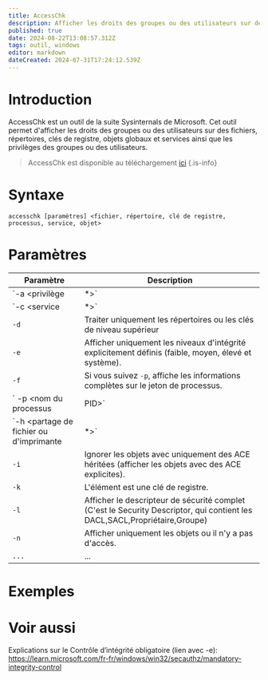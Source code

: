 ```yaml
---
title: AccessChk
description: Afficher les droits des groupes ou des utilisateurs sur des fichiers, répertoires, clés de registre, objets globaux et services ainsi que les privilèges des groupes ou des utilisateurs.
published: true
date: 2024-08-22T13:08:57.312Z
tags: outil, windows
editor: markdown
dateCreated: 2024-07-31T17:24:12.539Z
---
```


# Introduction

AccessChk est un outil de la suite Sysinternals de Microsoft. Cet outil permet d'afficher les droits des groupes ou des utilisateurs sur des fichiers, répertoires, clés de registre, objets globaux et services ainsi que les privilèges des groupes ou des utilisateurs.

> AccessChk est disponible au téléchargement [ici](https://learn.microsoft.com/fr-fr/sysinternals/downloads/accesschk)
> {.is-info}

# Syntaxe

`accesschk [paramètres] <fichier, répertoire, clé de registre, processus, service, objet>`

# Paramètres

| Paramètre | Description |
| --------- | ----------- |
| `-a <privilège|*>`     | Affiche les utilisateurs et groupes disposant d'un privilège spécifique sur l'élement indiqué. Il est possible d'utiliser une wildcard pour afficher tous les privilèges d'un utilisateur ou groupe.         |
| `-c <service|*>`     | Affiche les droits assignés au service indiqué. Il est possible d'utiliser une wildcard pour afficher tous les services.         |
| `-d`     | Traiter uniquement les répertoires ou les clés de niveau supérieur |
| `-e`     | Afficher uniquement les niveaux d'intégrité explicitement définis (faible, moyen, élevé et système).         |
| `-f`     | Si vous suivez `-p`, affiche les informations complètes sur le jeton de processus.         |
| ` -p <nom du processus|PID>`     | Affiche les droits assignés du processus.        |
| `-h <partage de fichier ou d'imprimante|*>`     | Affiche les droits assignés au partage de fichier ou d'imprimante indiqué. Il est possible d'utiliser une wildcard pour afficher tous les partage de fichier ou d'imprimante.         |
| `-i`     | 	Ignorer les objets avec uniquement des ACE héritées (afficher les objets avec des ACE explicites).         |
| `-k`     | L'élément est une clé de registre.         |
| `-l`     | Afficher le descripteur de sécurité complet (C'est le Security Descriptor, qui contient les DACL,SACL,Propriétaire,Groupe)         |
| `-n`     | Afficher uniquement les objets ou il n'y a pas d'accès.       |
| `...`     | ...         |

# Exemples

# Voir aussi

Explications sur le Contrôle d’intégrité obligatoire (lien avec -e):
https://learn.microsoft.com/fr-fr/windows/win32/secauthz/mandatory-integrity-control

